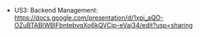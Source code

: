 - US3: Backend Management: https://docs.google.com/presentation/d/1xpi_aQO-OZuBTABIWBlFbntebvqXo6kQVCjp-eVai34/edit?usp=sharing 
